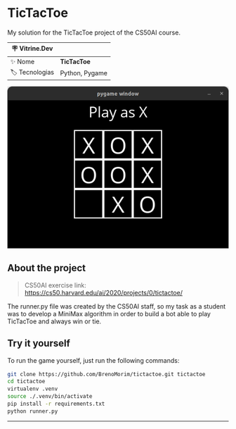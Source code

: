 # TicTacToe

My solution for the TicTacToe project of the CS50AI course.

| :placard: Vitrine.Dev |     |
| -------------  | --- |
| :sparkles: Nome        | **TicTacToe**
| :label: Tecnologias | Python, Pygame

![Homepage of the project](https://github.com/BrenoMorim/tictactoe/blob/main/project-image.png?raw=true#vitrinedev)

## About the project

> CS50AI exercise link: <https://cs50.harvard.edu/ai/2020/projects/0/tictactoe/>

The runner.py file was created by the CS50AI staff, so my task as a student was to develop a MiniMax algorithm in order to build a bot able to play TicTacToe and always win or tie.

## Try it yourself

To run the game yourself, just run the following commands:

```sh
git clone https://github.com/BrenoMorim/tictactoe.git tictactoe
cd tictactoe
virtualenv .venv
source ./.venv/bin/activate
pip install -r requirements.txt
python runner.py
```

---
